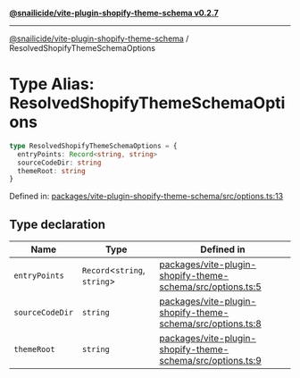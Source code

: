 [**@snailicide/vite-plugin-shopify-theme-schema v0.2.7**](../README.md)

---

[@snailicide/vite-plugin-shopify-theme-schema](../README.md) /
ResolvedShopifyThemeSchemaOptions

# Type Alias: ResolvedShopifyThemeSchemaOptions

```ts
type ResolvedShopifyThemeSchemaOptions = {
  entryPoints: Record<string, string>
  sourceCodeDir: string
  themeRoot: string
}
```

Defined in:
[packages/vite-plugin-shopify-theme-schema/src/options.ts:13](https://github.com/gbtunney/snailicide-monorepo/blob/master/packages/vite-plugin-shopify-theme-schema/src/options.ts#L13)

## Type declaration

| Name                                       | Type                         | Defined in                                                                                                                                                                            |
| ------------------------------------------ | ---------------------------- | ------------------------------------------------------------------------------------------------------------------------------------------------------------------------------------- |
| <a id="entrypoints"></a> `entryPoints`     | `Record`<`string`, `string`> | [packages/vite-plugin-shopify-theme-schema/src/options.ts:5](https://github.com/gbtunney/snailicide-monorepo/blob/master/packages/vite-plugin-shopify-theme-schema/src/options.ts#L5) |
| <a id="sourcecodedir"></a> `sourceCodeDir` | `string`                     | [packages/vite-plugin-shopify-theme-schema/src/options.ts:8](https://github.com/gbtunney/snailicide-monorepo/blob/master/packages/vite-plugin-shopify-theme-schema/src/options.ts#L8) |
| <a id="themeroot"></a> `themeRoot`         | `string`                     | [packages/vite-plugin-shopify-theme-schema/src/options.ts:9](https://github.com/gbtunney/snailicide-monorepo/blob/master/packages/vite-plugin-shopify-theme-schema/src/options.ts#L9) |
